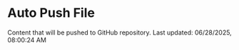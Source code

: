 # Auto Push File

Content that will be pushed to GitHub repository.
Last updated: 06/28/2025, 08:00:24 AM